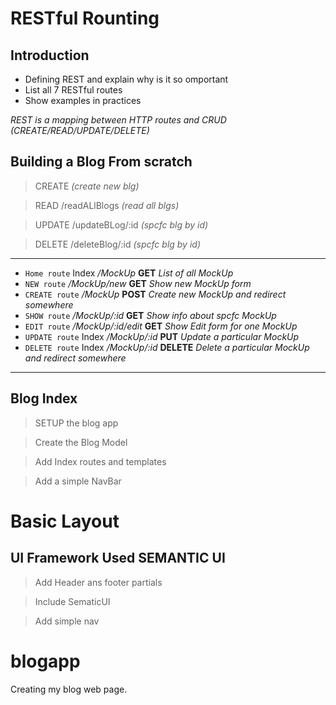 # RESTful Rounting

## Introduction 
* Defining REST and explain why is it so omportant
* List all 7 RESTful routes
* Show examples in practices 

_REST is a mapping between HTTP routes and CRUD (CREATE/READ/UPDATE/DELETE)_

**Building a Blog From scratch**
---
 > CREATE _(create new blg)_

 > READ /readALlBlogs _(read all blgs)_

 > UPDATE /updateBLog/:id _(spcfc blg by id)_

 > DELETE /deleteBlog/:id _(spcfc blg by id)_

 ___
* `Home route` Index */MockUp* **GET** _List of all MockUp_
* `NEW route`  */MockUp/new* **GET** _Show new MockUp form_
* `CREATE route` */MockUp* **POST** _Create new MockUp and redirect somewhere_
* `SHOW route` */MockUp/:id* **GET** _Show info about spcfc MockUp_
* `EDIT route` */MockUp/:id/edit* **GET** _Show Edit form for one MockUp_
* `UPDATE route` Index */MockUp/:id* **PUT** _Update a particular MockUp_
* `DELETE route` Index */MockUp/:id* **DELETE** _Delete a particular  MockUp and redirect somewhere_
 ___

 ## Blog Index 

 > SETUP the blog app

 > Create the Blog Model

 > Add Index routes and templates

 > Add a simple NavBar
# Basic Layout 

## UI Framework Used **SEMANTIC UI**

> Add Header ans footer partials

> Include SematicUI

> Add simple nav
# blogapp
Creating my blog web page.
